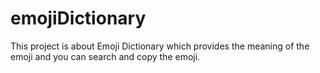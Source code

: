 # emojiDictionary
This project is about Emoji Dictionary which provides the meaning of the emoji and you can search and copy the emoji.
